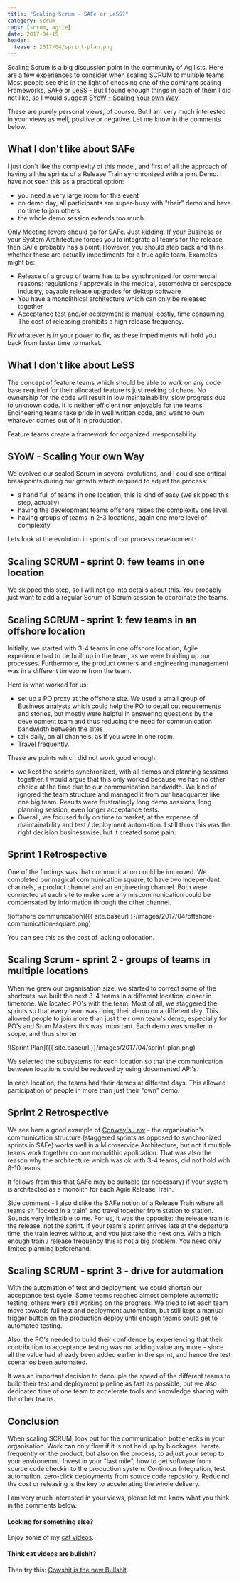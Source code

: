 ```yaml
---
title: "Scaling Scrum - SAFe or LeSS?"
category: scrum
tags: [scrum, agile]
date: 2017-04-15
header:
  teaser: 2017/04/sprint-plan.png
---
```


Scaling Scrum is a big discussion point in the community of Agilists. Here are a few experiences to consider when scaling SCRUM to multiple teams. Most people see this in the light of choosing one of the dominant scaling Frameworks, [SAFe]() or [LeSS]() - But I found enough things in each of them I did not like, so I would suggest [SYoW - Scaling Your own Way](.). 

These are purely personal views, of course. But I am very much interested in your views as well, positive or negative. Let me know in the comments below.

## What I don't like about SAFe

I just don't like the complexity of this model, and first of all the approach of having all the sprints of a Release Train synchronized with a joint Demo. I have not seen this as a practical option: 

- you need a very large room for this event
- on demo day, all participants are super-busy with "their" demo and have no time to join others
- the whole demo session extends too much.

Only Meeting lovers should go for SAFe. Just kidding. If your Business or your System Architecture forces you to integrate all teams for the release, then SAFe probably has a point. However, you should step back and think whether these are actually impediments for a true agile team. Examples might be: 

- Release of a group of teams has to be synchronized for commercial reasons: regulations / approvals in the medical, automotive or aerospace industry, payable release upgrades for dektop software
- You have a monolithical architecture which can only be released together
- Acceptance test and/or deployment is manual, costly, time consuming. The cost of releasing prohibits a high release frequency.

Fix whatever is in your power to fix, as these impediments will hold you back from faster time to market.

## What I don't like about LeSS

The concept of feature teams which should be able to work on any code base required for their allocated feature is just reeking of chaos. No ownership for the code will result in low maintainability, slow progress due to unknown code. It is neither efficient nor enjoyable for the teams. Engineering teams take pride in well written code, and want to own whatever comes out of it in production.

Feature teams create a framework for organized irresponsability.

## SYoW - Scaling Your own Way 

We evolved our scaled Scrum in several evolutions, and I could see critical breakpoints during our growth which required to adjust the process: 

- a hand full of teams in one location, this is kind of easy (we skipped this step, actually) 
- having the development teams offshore raises the complexity one level.
- having groups of teams in 2-3 locations, again one more level of complexity

Lets look at the evolution in sprints of our process development: 

## Scaling SCRUM - sprint 0: few teams in one location

We skipped this step, so I will not go into details about this. You probably just want to add a regular Scrum of Scrum session to ccordinate the teams.

## Scaling SCRUM - sprint 1: few teams in an offshore location

Initially, we started with 3-4 teams in one offshore location, Agile experience had to be built up in the team, as we were building up our processes. Furthermore, the product owners and engineering management was in a different timezone from the team.

Here is what worked for us: 

- set up a PO proxy at the offshore site. We used a small group of Business analysts which could help the PO to detail out requirements and stories, but mostly were helpful in answering questions by the development team and thus reducing the need for communication bandwidth between the sites
- talk daily, on all channels, as if you were in one room. 
- Travel frequently.

These are points which did not work good enough: 

- we kept the sprints synchronized, with all demos and planning sessions together. I would argue that this only worked because we had no other choice at the time due to our communication bandwidth. We kind of ignored the team structure and managed it from our headquarter like one big team.  Results were frustratingly long demo sessions, long planning session, even longer acceptance tests.
- Overall, we focused fully on time to market, at the expense of maintainability and test / deployment automation. I still think this was the right decision businesswise, but it created some pain.

## Sprint 1 Retrospective

One of the findings was that communication could be improved. 
We completed our magical communication square, to have two independant channels, a product channel and an engineering channel. Both were connected at each site to make sure any miscommunication could be compensated by information through the other channel.

![offshore communication]({{ site.baseurl }}/images/2017/04/offshore-communication-square.png)

You can see this as the cost of lacking colocation. 

## Scaling Scrum - sprint 2 - groups of teams in multiple locations

When we grew our organisation size, we started to correct some of the shortcuts: we built the next 3-4 teams in a different location, closer in timezone. We located PO's with the team. Most of all, we staggered the sprints so that every team was doing their demo on a different day. This allowed people to join more than just their own team's demo, especially for PO's and Srum Masters this was important. Each demo was smaller in scope, and thus shorter.

![Sprint Plan]({{ site.baseurl }}/images/2017/04/sprint-plan.png)

We selected the subsystems for each location so that the communication between locations could be reduced by using documented API's.

In each location, the teams had their demos at different days. This allowed participation of people in more than just their "own" demo.

## Sprint 2 Retrospective

We see here a good example of [Conway's Law](https://en.wikipedia.org/wiki/Conway%27s_law) - the organisation's communication structure (staggered sprints as opposed to synchronized sprints in SAFe) works well in a Microservice Architecture, but not if multiple teams work together on one monolithic application. That was also the reason why the architecture which was ok with 3-4 teams, did not hold with 8-10 teams. 

It follows from this that SAFe may be suitable (or necessary) if your system is architected as a monolith for each Agile Release Train.

Side comment - I also dislike the SAFe notion of a Release Train where all teams sit "locked in a train" and travel together from station to station. Sounds very inflexible to me. For us, it was the opposite: the release train is the release, not the sprint. If your team's sprint arrives late at the departure time, the train leaves without, and you just take the next one. With a high enough train / release frequency this is not a big problem. You need only limited planning beforehand. 

## Scaling SCRUM - sprint 3 - drive for automation

With the automation of test and deployment, we could shorten our acceptance test cycle. Some teams reached almost complete automatic testing, others were still working on the progress. We tried to let each team move  towards full test and deployment automation, but still kept a manual trigger button on the production deploy until enough teams could get to automated testing. 

Also, the PO's needed to build their confidence by experiencing that their contribution to acceptance testing was not adding value any more - since all the value had already been added earlier in the sprint, and hence the test scenarios been automated. 

It was an important decision to decouple the speed of the different teams to build their test and deployment pipeline as fast as possible, but we also dedicated time of one team to accelerate tools and knowledge sharing with the other teams. 

## Conclusion

When scaling SCRUM, look out for the communication bottlenecks in your organisation. Work can only flow if it is not held up by blockages. Iterate frequently on the product, but also on the process, to adjust your setup to your environemnt. Invest in your "last mile", how to get software from source code checkin to the production system: Continous Integration, test automation, zero-click deployments from source code repository. Reducind the cost or releasing is the key to accelerating the whole delivery.

I am very much interested in your views, please let me know what you think in the comments below. 

#### Looking for something else? 
Enjoy some of my [cat videos](https://www.youtube.com/watch?v=YPZPXDizUkU&list=PLyu5cHg7bWPjyymUCRJcpN_-fyoZzvlWh).

#### Think cat videos are bullshit? 
Then try this: [Cowshit is the new Bullshit](https://www.youtube.com/watch?v=bLTNhu8izu0).